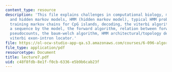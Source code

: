 ```yaml
---
content_type: resource
description: 'This file explains challenges in computational biology, markov chains
  and hidden markov models, HMM (hidden markov model), typical HMM problems, CpG islands,
  training markov chains for CpG islands, decoding, the viterbi algorithm, generating
  a sequence by the model, the forward algorithm, relation between forward and viterbi,
  pseudocounts, the baum-welch algorithm, HMM architectural/topology design and VEIL:
  viterbi exon-intron locator.'
file: https://ol-ocw-studio-app-qa.s3.amazonaws.com/courses/6-096-algorithms-for-computational-biology-spring-2005/c48f8fdb8e1ff0cb6336e5b9b6cab23f_lecture7.pdf
file_type: application/pdf
resourcetype: Document
title: lecture7.pdf
uid: c48f8fdb-8e1f-f0cb-6336-e5b9b6cab23f
---
```

